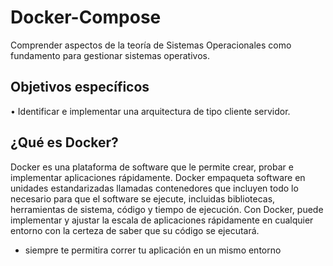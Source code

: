 # Docker-Compose

Comprender aspectos de la teoría de Sistemas Operacionales como fundamento para gestionar sistemas operativos.

## Objetivos específicos
• Identificar e implementar una arquitectura de tipo cliente servidor.


## ¿Qué es Docker?

Docker es una plataforma de software que le permite crear, probar e implementar aplicaciones rápidamente. Docker empaqueta software en unidades estandarizadas llamadas contenedores que incluyen todo lo necesario para que el software se ejecute, incluidas bibliotecas, herramientas de sistema, código y tiempo de ejecución. Con Docker, puede implementar y ajustar la escala de aplicaciones rápidamente en cualquier entorno con la certeza de saber que su código se ejecutará.

* siempre te permitira correr tu aplicación en un mismo entorno
